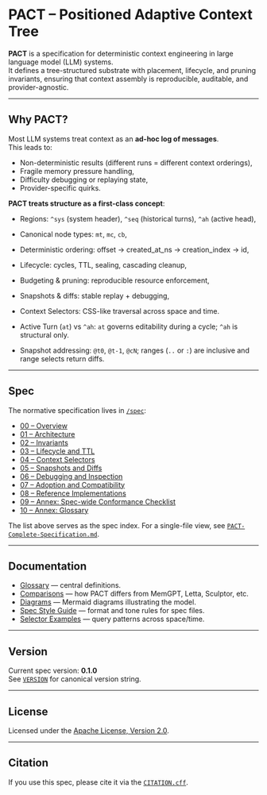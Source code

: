 # PACT – Positioned Adaptive Context Tree

**PACT** is a specification for deterministic context engineering in large language model (LLM) systems.  
It defines a tree-structured substrate with placement, lifecycle, and pruning invariants, ensuring that
context assembly is reproducible, auditable, and provider-agnostic.

---

## Why PACT?

Most LLM systems treat context as an **ad-hoc log of messages**.  
This leads to:
- Non-deterministic results (different runs = different context orderings),
- Fragile memory pressure handling,
- Difficulty debugging or replaying state,
- Provider-specific quirks.

**PACT treats structure as a first-class concept**:
- Regions: `^sys` (system header), `^seq` (historical turns), `^ah` (active head),
- Canonical node types: `mt`, `mc`, `cb`,
- Deterministic ordering: offset → created_at_ns → creation_index → id,
- Lifecycle: cycles, TTL, sealing, cascading cleanup,
- Budgeting & pruning: reproducible resource enforcement,
- Snapshots & diffs: stable replay + debugging,
- Context Selectors: CSS-like traversal across space and time.

- Active Turn (`at`) vs `^ah`: `at` governs editability during a cycle; `^ah` is structural only.
- Snapshot addressing: `@t0`, `@t-1`, `@cN`; ranges (`..` or `:`) are inclusive and range selects return diffs.

---

## Spec

The normative specification lives in [`/spec`](./spec):

- [00 – Overview](./spec/00-overview.md)  
- [01 – Architecture](./spec/01-architecture.md)  
- [02 – Invariants](./spec/02-invariants.md)  
- [03 – Lifecycle and TTL](./spec/03-lifecycle-ttl.md)  
- [04 – Context Selectors](./spec/04-selectors.md)  
- [05 – Snapshots and Diffs](./spec/05-snapshots.md)  
- [06 – Debugging and Inspection](./spec/06-debugging.md)  
- [07 – Adoption and Compatibility](./spec/07-adoption.md)  
- [08 – Reference Implementations](./spec/08-reference-implementations.md)
- [09 – Annex: Spec-wide Conformance Checklist](./spec/09-annex-conformance.md)
- [10 – Annex: Glossary](./spec/10-annex-glossary.md)
 
The list above serves as the spec index. For a single-file view, see [`PACT-Complete-Specification.md`](./PACT-Complete-Specification.md).

---

## Documentation

- [Glossary](./docs/glossary.md) — central definitions.  
- [Comparisons](./docs/comparisons.md) — how PACT differs from MemGPT, Letta, Sculptor, etc.  
- [Diagrams](./docs/diagrams.md) — Mermaid diagrams illustrating the model.  
- [Spec Style Guide](./docs/spec-style.md) — format and tone rules for spec files.  
- [Selector Examples](./docs/selector-examples.md) — query patterns across space/time.  

---

## Version

Current spec version: **0.1.0**  
See [`VERSION`](./VERSION) for canonical version string.

---

## License

Licensed under the [Apache License, Version 2.0](./LICENSE).

---

## Citation

If you use this spec, please cite it via the [`CITATION.cff`](./CITATION.cff).
